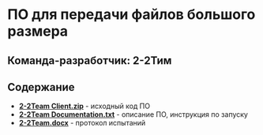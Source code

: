 # **ПО для передачи файлов большого размера**
## Команда-разработчик: 2-2Тим
## Содержание
- [__2-2Team Client.zip__](https://github.com/Siegmeyer24/2-2Team/blob/main/2-2Team%20Client.zip) - исходный код ПО
- [__2-2Team Documentation.txt__](https://github.com/Siegmeyer24/2-2Team/blob/main/Documentation.txt) - описание ПО, инструкция по запуску
- [__2-2Team.docx__](https://github.com/Siegmeyer24/2-2Team/blob/main/2-2Team.docx) - протокол испытаний
